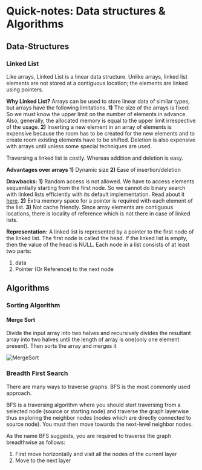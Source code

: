 # Quick-notes: Data structures & Algorithms

## Data-Structures

### Linked List

Like arrays, Linked List is a linear data structure. Unlike arrays, linked list elements are not stored at a contiguous location; the elements are linked using pointers.

**Why Linked List?**
Arrays can be used to store linear data of similar types, but arrays have the following limitations.
**1)** The size of the arrays is fixed: So we must know the upper limit on the number of elements in advance. Also, generally, the allocated memory is equal to the upper limit irrespective of the usage.
**2)** Inserting a new element in an array of elements is expensive because the room has to be created for the new elements and to create room existing elements have to be shifted. Deletion is also expensive with arrays until unless some special techniques are used.

Traversing a linked list is costly. Whereas addition and deletion is easy.

**Advantages over arrays**
**1)** Dynamic size
**2)** Ease of insertion/deletion

**Drawbacks:**
**1)** Random access is not allowed. We have to access elements sequentially starting from the first node. So we cannot do binary search with linked lists efficiently with its default implementation. Read about it [here](https://www.geeksforgeeks.org/binary-search-on-singly-linked-list/).
**2)** Extra memory space for a pointer is required with each element of the list.
**3)** Not cache friendly. Since array elements are contiguous locations, there is locality of reference which is not there in case of linked lists.

**Representation:**
A linked list is represented by a pointer to the first node of the linked list. The first node is called the head. If the linked list is empty, then the value of the head is NULL.
Each node in a list consists of at least two parts:
1) data
2) Pointer (Or Reference) to the next node

## Algorithms

### Sorting Algorithm

#### Merge Sort

Divide the input array into two halves and recursively divides the resultant array into two halves until the length of array is one(only one element present). Then sorts the array and merges it

![MergeSort]()

### Breadth First Search

There are many ways to traverse graphs. BFS is the most commonly used approach.

BFS is a traversing algorithm where you should start traversing from a selected node (source or starting node) and traverse the graph layerwise thus exploring the neighbor nodes (nodes which are directly connected to source node). You must then move towards the next-level neighbor nodes.

As the name BFS suggests, you are required to traverse the graph breadthwise as follows:

1. First move horizontally and visit all the nodes of the current layer
2. Move to the next layer